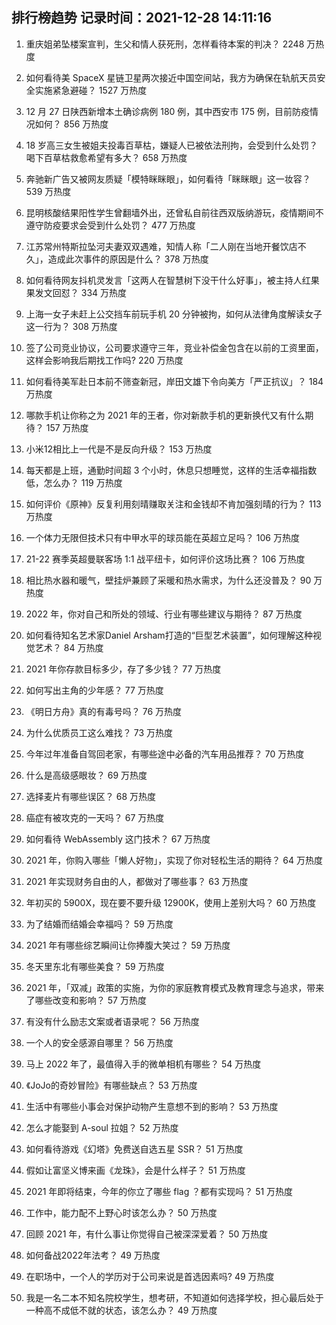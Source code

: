 
## 排行榜趋势 记录时间：2021-12-28 14:11:16
  
  1. 重庆姐弟坠楼案宣判，生父和情人获死刑，怎样看待本案的判决？ 2248 万热度
    
  2. 如何看待美 SpaceX 星链卫星两次接近中国空间站，我方为确保在轨航天员安全实施紧急避碰？ 1527 万热度
    
  3. 12 月 27 日陕西新增本土确诊病例 180 例，其中西安市 175 例，目前防疫情况如何？ 856 万热度
    
  4. 18 岁高三女生被姐夫投毒百草枯，嫌疑人已被依法刑拘，会受到什么处罚？喝下百草枯救愈希望有多大？ 658 万热度
    
  5. 奔驰新广告又被网友质疑「模特眯眯眼」，如何看待「眯眯眼」这一妆容？ 539 万热度
    
  6. 昆明核酸结果阳性学生曾翻墙外出，还曾私自前往西双版纳游玩，疫情期间不遵守防疫要求会受到什么处罚？ 477 万热度
    
  7. 江苏常州特斯拉坠河夫妻双双遇难，知情人称「二人刚在当地开餐饮店不久」，造成此次事件的原因是什么？ 378 万热度
    
  8. 如何看待网友抖机灵发言「这两人在智慧树下没干什么好事」，被主持人红果果发文回怼？ 334 万热度
    
  9. 上海一女子未赶上公交挡车前玩手机 20 分钟被拘，如何从法律角度解读女子这一行为？ 308 万热度
    
  10. 签了公司竞业协议，公司要求遵守三年，竞业补偿金包含在以前的工资里面，这样会影响我后期找工作吗? 220 万热度
    
  11. 如何看待美军赴日本前不筛查新冠，岸田文雄下令向美方「严正抗议」？ 184 万热度
    
  12. 哪款手机让你称之为 2021 年的王者，你对新款手机的更新换代又有什么期待？ 157 万热度
    
  13. 小米12相比上一代是不是反向升级？ 153 万热度
    
  14. 每天都是上班，通勤时间超 3 个小时，休息只想睡觉，这样的生活幸福指数低，怎么办？ 119 万热度
    
  15. 如何评价《原神》反复利用刻晴赚取关注和金钱却不肯加强刻晴的行为？ 113 万热度
    
  16. 一个体力无限但技术只有中甲水平的球员能在英超立足吗？ 106 万热度
    
  17. 21-22 赛季英超曼联客场 1:1 战平纽卡，如何评价这场比赛？ 106 万热度
    
  18. 相比热水器和暖气，壁挂炉兼顾了采暖和热水需求，为什么还没普及？ 90 万热度
    
  19. 2022 年，你对自己和所处的领域、行业有哪些建议与期待？ 87 万热度
    
  20. 如何看待知名艺术家Daniel Arsham打造的“巨型艺术装置”，如何理解这种视觉艺术？ 84 万热度
    
  21. 2021 年你存款目标多少，存了多少钱？ 77 万热度
    
  22. 如何写出主角的少年感？ 77 万热度
    
  23. 《明日方舟》真的有毒号吗？ 76 万热度
    
  24. 为什么优质员工这么难找？ 73 万热度
    
  25. 今年过年准备自驾回老家，有哪些途中必备的汽车用品推荐？ 70 万热度
    
  26. 什么是高级感眼妆？ 69 万热度
    
  27. 选择麦片有哪些误区？ 68 万热度
    
  28. 癌症有被攻克的一天吗？ 67 万热度
    
  29. 如何看待 WebAssembly 这门技术？ 67 万热度
    
  30. 2021 年，你购入哪些「懒人好物」，实现了你对轻松生活的期待？ 64 万热度
    
  31. 2021 年实现财务自由的人，都做对了哪些事？ 63 万热度
    
  32. 年初买的 5900X，现在要不要升级 12900K，使用上差别大吗？ 60 万热度
    
  33. 为了结婚而结婚会幸福吗？ 59 万热度
    
  34. 2021 年有哪些综艺瞬间让你捧腹大笑过？ 59 万热度
    
  35. 冬天里东北有哪些美食？ 59 万热度
    
  36. 2021 年，「双减」政策的实施，为你的家庭教育模式及教育理念与追求，带来了哪些改变和影响？ 57 万热度
    
  37. 有没有什么励志文案或者语录呢？ 56 万热度
    
  38. 一个人的安全感源自哪里？ 56 万热度
    
  39. 马上 2022 年了，最值得入手的微单相机有哪些？ 54 万热度
    
  40. 《JoJo的奇妙冒险》有哪些缺点？ 53 万热度
    
  41. 生活中有哪些小事会对保护动物产生意想不到的影响？ 53 万热度
    
  42. 怎么才能娶到 A-soul 拉姐？ 52 万热度
    
  43. 如何看待游戏《幻塔》免费送自选五星 SSR？ 51 万热度
    
  44. 假如让富坚义博来画《龙珠》，会是什么样子？ 51 万热度
    
  45. 2021 年即将结束，今年的你立了哪些 flag ？都有实现吗？ 51 万热度
    
  46. 工作中，能力配不上野心时该怎么办？ 50 万热度
    
  47. 回顾 2021 年，有什么事让你觉得自己被深深爱着？ 50 万热度
    
  48. 如何备战2022年法考？ 49 万热度
    
  49. 在职场中，一个人的学历对于公司来说是首选因素吗? 49 万热度
    
  50. 我是一名二本不知名院校学生，想考研，不知道如何选择学校，担心最后处于一种高不成低不就的状态，该怎么办？ 49 万热度
    
